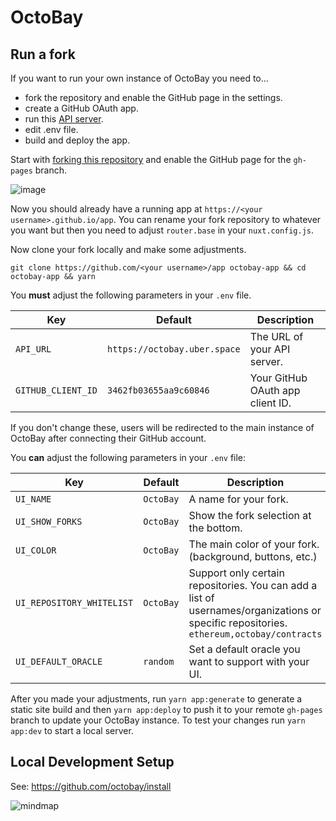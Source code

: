 # OctoBay

## Run a fork

If you want to run your own instance of OctoBay you need to...

- fork the repository and enable the GitHub page in the settings.
- create a GitHub OAuth app.
- run this [API server](https://github.com/octobay/api).
- edit .env file.
- build and deploy the app.

Start with [forking this repository](https://github.com/octobay/app/fork) and enable the GitHub page for the `gh-pages` branch.

![image](https://user-images.githubusercontent.com/6792578/104727439-9df69c00-5735-11eb-8bc0-b7b6b84f5ca8.png)

Now you should already have a running app at `https://<your username>.github.io/app`. You can rename your fork repository to whatever you want but then you need to adjust `router.base` in your `nuxt.config.js`.

Now clone your fork locally and make some adjustments.

```shell
git clone https://github.com/<your username>/app octobay-app && cd octobay-app && yarn
```

You **must** adjust the following parameters in your `.env` file.

| Key | Default | Description |
| - | - | -  |
| `API_URL` | `https://octobay.uber.space` | The URL of your API server. |
| `GITHUB_CLIENT_ID` | `3462fb03655aa9c60846` | Your GitHub OAuth app client ID. |

If you don't change these, users will be redirected to the main instance of OctoBay after connecting their GitHub account.

You **can** adjust the following parameters in your `.env` file:

| Key | Default | Description |
| - | - | -  |
| `UI_NAME` | `OctoBay` | A name for your fork. |
| `UI_SHOW_FORKS` | `OctoBay` | Show the fork selection at the bottom. |
| `UI_COLOR` | `OctoBay` | The main color of your fork. (background, buttons, etc.) |
| `UI_REPOSITORY_WHITELIST` | `OctoBay` | Support only certain repositories. You can add a list of usernames/organizations or specific repositories. `ethereum,octobay/contracts` |
| `UI_DEFAULT_ORACLE` | `random` | Set a default oracle you want to support with your UI.

After you made your adjustments, run `yarn app:generate` to generate a static site build and then `yarn app:deploy` to push it to your remote `gh-pages` branch to update your OctoBay instance. To test your changes run `yarn app:dev` to start a local server.

## Local Development Setup

See: https://github.com/octobay/install

![mindmap](https://user-images.githubusercontent.com/6792578/105842763-fe5bc800-5fd6-11eb-81b6-0bf30d503067.png)
